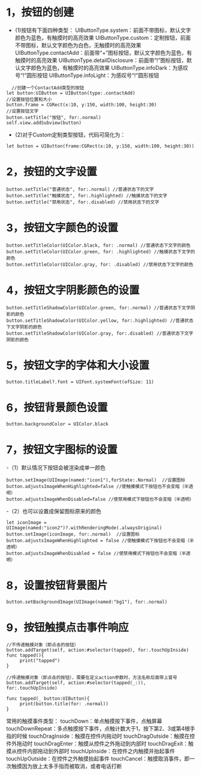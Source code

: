 # 1，按钮的创建
- (1)按钮有下面四种类型：
	UIButtonType.system：前面不带图标，默认文字颜色为蓝色，有触摸时的高亮效果
	UIButtonType.custom：定制按钮，前面不带图标，默认文字颜色为白色，无触摸时的高亮效果
	UIButtonType.contactAdd：前面带“+”图标按钮，默认文字颜色为蓝色，有触摸时的高亮效果
	UIButtonType.detailDisclosure：前面带“!”图标按钮，默认文字颜色为蓝色，有触摸时的高亮效果
	UIButtonType.infoDark：为感叹号“!”圆形按钮
	UIButtonType.infoLight：为感叹号“!”圆形按钮
  
```
  //创建一个ContactAdd类型的按钮
let button:UIButton = UIButton(type:.contactAdd)
//设置按钮位置和大小
button.frame = CGRect(x:10, y:150, width:100, height:30)
//设置按钮文字
button.setTitle("按钮", for:.normal)
self.view.addSubview(button)
```

- (2)对于Custom定制类型按钮，代码可简化为： 
```
let button = UIButton(frame:CGRect(x:10, y:150, width:100, height:30))
```

# 2，按钮的文字设置
```
button.setTitle("普通状态", for:.normal) //普通状态下的文字
button.setTitle("触摸状态", for:.highlighted) //触摸状态下的文字
button.setTitle("禁用状态", for:.disabled) //禁用状态下的文字
```

# 3，按钮文字颜色的设置 
```
button.setTitleColor(UIColor.black, for: .normal) //普通状态下文字的颜色
button.setTitleColor(UIColor.green, for: .highlighted) //触摸状态下文字的颜色
button.setTitleColor(UIColor.gray, for: .disabled) //禁用状态下文字的颜色
```

# 4，按钮文字阴影颜色的设置 
```
button.setTitleShadowColor(UIColor.green, for:.normal) //普通状态下文字阴影的颜色
button.setTitleShadowColor(UIColor.yellow, for:.highlighted) //普通状态下文字阴影的颜色
button.setTitleShadowColor(UIColor.gray, for:.disabled) //普通状态下文字阴影的颜色
```

# 5，按钮文字的字体和大小设置 
```
button.titleLabel?.font = UIFont.systemFont(ofSize: 11)
```

# 6，按钮背景颜色设置 
```
button.backgroundColor = UIColor.black
```

# 7，按钮文字图标的设置  
-（1）默认情况下按钮会被渲染成单一颜色 
```
button.setImage(UIImage(named:"icon1"),forState:.Normal)  //设置图标
button.adjustsImageWhenHighlighted=false //使触摸模式下按钮也不会变暗（半透明）
button.adjustsImageWhenDisabled=false //使禁用模式下按钮也不会变暗（半透明）
```

-（2）也可以设置成保留图标原来的颜色
```
let iconImage = UIImage(named:"icon2")?.withRenderingMode(.alwaysOriginal)
button.setImage(iconImage, for:.normal)  //设置图标
button.adjustsImageWhenHighlighted = false //使触摸模式下按钮也不会变暗（半透明）
button.adjustsImageWhenDisabled = false //使禁用模式下按钮也不会变暗（半透明）
```

# 8，设置按钮背景图片
```
button.setBackgroundImage(UIImage(named:"bg1"), for:.normal)
```

# 9，按钮触摸点击事件响应 
```
//不传递触摸对象（即点击的按钮）
button.addTarget(self, action:#selector(tapped), for:.touchUpInside)
func tapped(){
     print("tapped")
}
 
//传递触摸对象（即点击的按钮），需要在定义action参数时，方法名称后面带上冒号
button.addTarget(self, action:#selector(tapped(_:)), for:.touchUpInside)
 
func tapped(_ button:UIButton){
     print(button.title(for: .normal))
}
```

常用的触摸事件类型：
touchDown：单点触摸按下事件，点触屏幕
touchDownRepeat：多点触摸按下事件，点触计数大于1，按下第2、3或第4根手指的时候
touchDragInside：触摸在控件内拖动时
touchDragOutside：触摸在控件外拖动时
touchDragEnter：触摸从控件之外拖动到内部时
touchDragExit：触摸从控件内部拖动到外部时
touchUpInside：在控件之内触摸并抬起事件
touchUpOutside：在控件之外触摸抬起事件
touchCancel：触摸取消事件，即一次触摸因为放上太多手指而被取消，或者电话打断
